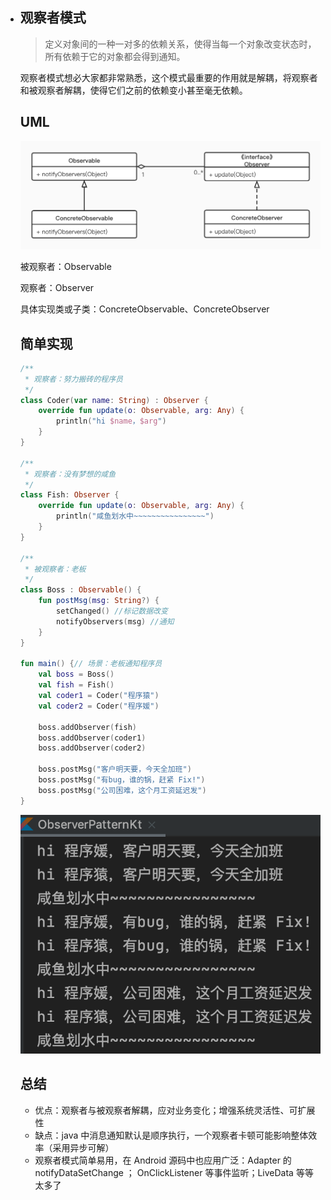 - ## 观察者模式

  >定义对象间的一种一对多的依赖关系，使得当每一个对象改变状态时，所有依赖于它的对象都会得到通知。

  观察者模式想必大家都非常熟悉，这个模式最重要的作用就是解耦，将观察者和被观察者解耦，使得它们之前的依赖变小甚至毫无依赖。

  ## UML

  ![](img/观察者模式.jpg)

  被观察者：Observable

  观察者：Observer

  具体实现类或子类：ConcreteObservable、ConcreteObserver

  ## 简单实现

  ```kotlin
  /**
   * 观察者：努力搬砖的程序员
   */
  class Coder(var name: String) : Observer {
      override fun update(o: Observable, arg: Any) {
          println("hi $name，$arg")
      }
  }
  
  /**
   * 观察者：没有梦想的咸鱼
   */
  class Fish: Observer {
      override fun update(o: Observable, arg: Any) {
          println("咸鱼划水中~~~~~~~~~~~~~~~~")
      }
  }
  
  /**
   * 被观察者：老板
   */
  class Boss : Observable() {
      fun postMsg(msg: String?) {
          setChanged() //标记数据改变
          notifyObservers(msg) //通知
      }
  }
  
  fun main() {// 场景：老板通知程序员
      val boss = Boss()
      val fish = Fish()
      val coder1 = Coder("程序猿")
      val coder2 = Coder("程序媛")
  
      boss.addObserver(fish)
      boss.addObserver(coder1)
      boss.addObserver(coder2)
  
      boss.postMsg("客户明天要，今天全加班")
      boss.postMsg("有bug，谁的锅，赶紧 Fix!")
      boss.postMsg("公司困难，这个月工资延迟发")
  }
  ```

  ![](img/image-20200817232940570.png)

  ## 总结 

  - 优点：观察者与被观察者解耦，应对业务变化；增强系统灵活性、可扩展性
  - 缺点：java 中消息通知默认是顺序执行，一个观察者卡顿可能影响整体效率（采用异步可解）
  - 观察者模式简单易用，在 Android 源码中也应用广泛：Adapter 的 notifyDataSetChange ； OnClickListener 等事件监听；LiveData 等等太多了